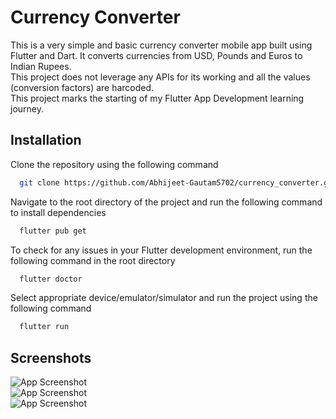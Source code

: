 
# Currency Converter

This is a very simple and basic currency converter mobile app built using Flutter and Dart. It converts currencies from USD, Pounds and Euros to Indian Rupees.   
This project does not leverage any APIs for its working and all the values (conversion factors) are harcoded.   
This project marks the starting of my Flutter App Development learning journey.


## Installation

Clone the repository using the following command

```bash
  git clone https://github.com/Abhijeet-Gautam5702/currency_converter.git
```

Navigate to the root directory of the project and run the following command to install dependencies
```bash
  flutter pub get
```

To check for any issues in your Flutter development environment, run the following command in the root directory
```bash
  flutter doctor
```

Select appropriate device/emulator/simulator and run the project using the following command
```bash
  flutter run
```
## Screenshots


![App Screenshot](https://i.postimg.cc/18TB9S1b/conv1.jpg)   
![App Screenshot](https://i.postimg.cc/jwYh7h5X/conv2.jpg)   
![App Screenshot](https://i.postimg.cc/kVbcGHnG/conv3.jpg)


